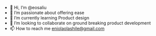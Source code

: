 - 👋 Hi, I’m @eosaliu
- 👀 I’m passionate about offering ease
- 🌱 I’m currently learning Product design
- 💞️ I’m looking to collaborate on ground breaking product development
- 📫 How to reach me eniolaolashile@gmail.com

<!---
eosaliu/eosaliu is a ✨ special ✨ repository because its `README.md` (this file) appears on your GitHub profile.
You can click the Preview link to take a look at your changes.
--->
